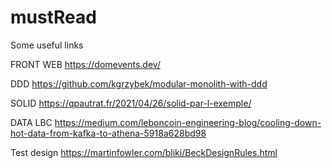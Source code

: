 # mustRead
Some useful links

FRONT WEB
https://domevents.dev/

DDD
https://github.com/kgrzybek/modular-monolith-with-ddd

SOLID
https://qpautrat.fr/2021/04/26/solid-par-l-exemple/

DATA LBC
https://medium.com/leboncoin-engineering-blog/cooling-down-hot-data-from-kafka-to-athena-5918a628bd98


Test design
https://martinfowler.com/bliki/BeckDesignRules.html
